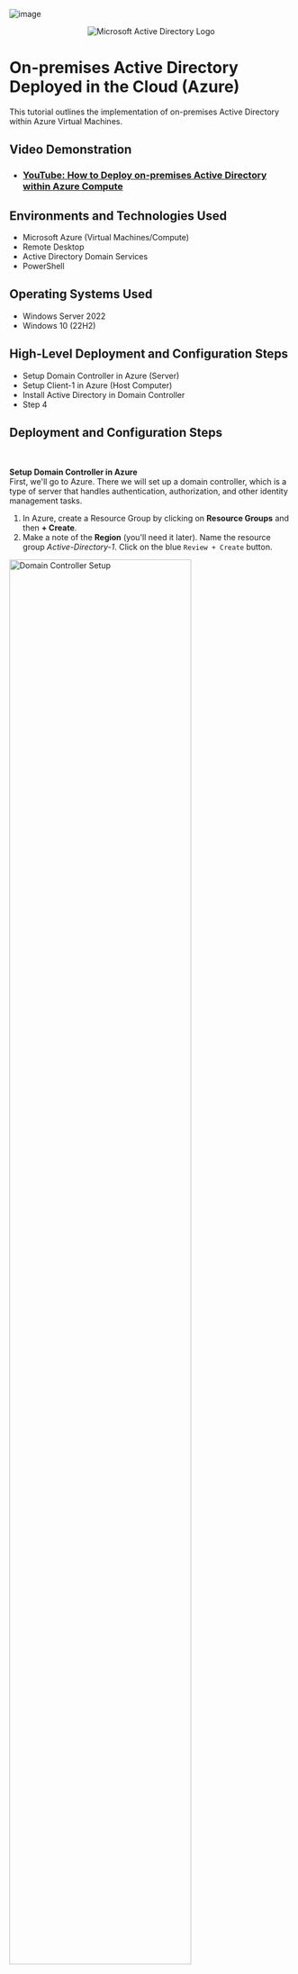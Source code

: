 ![image](https://github.com/user-attachments/assets/5c340900-dc0d-41c6-aa9e-49c0022d09e4)<p align="center">
<img src="https://i.imgur.com/pU5A58S.png" alt="Microsoft Active Directory Logo"/>
</p>

<h1>On-premises Active Directory Deployed in the Cloud (Azure)</h1>
This tutorial outlines the implementation of on-premises Active Directory within Azure Virtual Machines.<br />


<h2>Video Demonstration</h2>

- ### [YouTube: How to Deploy on-premises Active Directory within Azure Compute](https://www.youtube.com)

<h2>Environments and Technologies Used</h2>

- Microsoft Azure (Virtual Machines/Compute)
- Remote Desktop
- Active Directory Domain Services
- PowerShell

<h2>Operating Systems Used </h2>

- Windows Server 2022
- Windows 10 (22H2)

<h2>High-Level Deployment and Configuration Steps</h2>

- Setup Domain Controller in Azure (Server)
- Setup Client-1 in Azure (Host Computer)
- Install Active Directory in Domain Controller
- Step 4

<h2>Deployment and Configuration Steps</h2></br>

<b>Setup Domain Controller in Azure</b></br>
First, we'll go to Azure. There we will set up a domain controller, which is a type of server that handles authentication, authorization, and other identity management tasks.
1. In Azure, create a Resource Group by clicking on <b>Resource Groups</b> and then <b>+ Create</b>.
2. Make a note of the <b>Region</b> (you'll need it later). Name the resource group <em>Active-Directory-1</em>. Click on the blue `Review + Create` button.

<p>
<img src="https://github.com/user-attachments/assets/37b4b6a7-b450-419f-a136-b867bbc70f19" height="80%" width="80%" alt="Domain Controller Setup"/>
</p></br>

<b>Create a Virtual Network</b></br>
Next, we'll need to create a Virtual Network. We'll need this in order to tie the domain controller and the client computer in a network.
1. In Azure, enter "virtual networks" in the search bar and select.
2. Click the <b>+ Create</b> tab. Name the virtual network <em>Active-Directory-VNet</em>.
3. Make sure the resource group is <em>Active-Directory-1</em> and that the selected Region is the same as the Resource Group's.
4. Click on the blue `Review + Create` button and then `Create`.

<p>
<img src="https://github.com/user-attachments/assets/86255197-2661-4b56-8401-9f0bae7e2385" height="80%" width="80%" alt="Virtual Network Setup"/>
</p></br>

<b>Create the Domain Controller VM</b></br>
Now we'll create a virtual machine that will serve as the domain controller.
1. In Azure, navigate to "virtual machines". Click on the <b>+ Create</b> tab and select <b>Azure virtual machine</b>.
2. Make sure the resource group is <em>Active-Directory-1</em>. Name the VM <b>DC-1</b> and make sure the selected Region is the same as the Resource Group's.
3. For <b>Image</b> select <b>Windows Server 2022 Datacenter</b>. For size, select a size that has at least 2 vcpus.
4. Should the username and password be the same as the client-1 machine? Click `Next` until you get to the <b>Networking</b> section.
5. In the <b>Networking</b> section, make sure the <b>Virtual network</b> is <em>Active-Directory-VNet</em>.
6. Click on the blue `Review + Create` button and then `Create`.

<p>
<img src="https://github.com/user-attachments/assets/3e16cc92-a486-47d2-ad01-a11670d8189d" height="80%" width="80%" alt="Domain Controller Creation"/>
</p></br>


<b>Set Domain Controller’s NIC Private IP address to be static</b></br>
In order to avoid disrupting clients' hability to connect to the domain controller, we need a static domain controller IP.
1. In Azure, enter <em>virtual machines</em> in the search bar and click on the <b>DC-1</b> name.
2. On the left-side panel, click on <b>Networking</b> > <b>Network settings</b>
3. Click on the <b>Network interface / IP configuration</b> link at the top
4. In the <b>IP Settings</b> section, click on the <b>Name</b> at the bottom (in this case it's <em>ipconfig1</em>).
5. Select the <b>Static</b> radial button and click `Save`.

<p>
<img src="https://github.com/user-attachments/assets/bc764d2d-8acd-47d9-9f5a-f9317086f656" height="80%" width="80%" alt="Domain Controller NIC"/>
</p></br>


<b>Disable Windows Firewall</b></br>
For testing connectivity, we need to disable Windows Firewall.
1. In the domain controller virtual machine, type <b>wf.msc</b> in the search box and select.
2. Click the link that says <b>Windows Defender Firewall Properties</b>
3. In the `Domain Profile` tab, change the <b>Firewall state</b> to <b>Off</b>
4. In the `Private Profile` tab, change the <b>Firewall state</b> to <b>Off</b>
5. In the `Public Profile` tab, change the <b>Firewall state</b> to <b>Off</b>
6. Click `Apply` and `OK`. Close the <b>Firewall</b> window.

<p>
<img src="https://github.com/user-attachments/assets/69c8f95e-71c7-4899-855e-256e9301befe" height="80%" width="80%" alt="Disable Windows Firewall"/>
</p></br>


<b>Set up <b>Client-1</b> in Azure</b></br>
Now we'll create the Client VM. We'll name it <b>Client-1</b>
1. Back in Azure, create a VM that's in the same <b>Resource Group</b> and <b>Region</b> as the domain controller.
2. We'll use the same <b>Username</b> and <b>Password</b> as the domain controller.
3. For <b>Image</b> select <b>Windows 10 Pro</b>. For size, select a size that has at least 2 vcpus.
4. Click on the blue `Review + Create` button and then `Create`.

<p>
<img src="https://github.com/user-attachments/assets/8ef72746-0415-409c-ad2c-2698cd85c06d" height="80%" width="80%" alt="Set up Client-1"/>
</p></br>

<b>Set Client-1’s DNS settings to DC-1’s Private IP address</b></br>
Now we need to get Client-1 in the same network as DC-1
1. Back in Azure, type <b>Virtual Machines</b> in the search bar and click on DC-1
2. In the window that will open, look for DC-1's Private IP address under <b>Networking</b> and take note of it.
3. In Azure still, go back to the Virtual machines window and click <b>Client-1</b>
4. On the left side, under <b>Networking</b>, click on <b>Network settings</b> 
5. Go to the <b>Network interface / IP configuration</b> link at the top and click it
6. Click on <b>DNS servers</b> on the left side panel
7. Click on <b>Custom</b> and type DC-1's private IP address in the box. In this case it's 10.0.0.4. Click `Save`.

<p>
<img src="https://github.com/user-attachments/assets/711634b9-28e6-4d8e-8b18-c2f20f68a404" height="80%" width="80%" alt="Set up Client-1"/>
</p></br>


<b>Restart Client-1</b></br>
Back in the <b>Virtual Machines</b> window, tick the box next to the <b>Client-1</b> vm and click `Restart` at the top

<p>
<img src="https://github.com/user-attachments/assets/82d92f53-a57e-4bb0-b885-8eddea29c859" height="80%" width="80%" alt="Restart Client-1"/>
</p></br>


<b>Ping the Domain Controller from Client-1</b></br>
Now we need to verify that Client-1 and DC-1 are on the same network
1. Remote into the <b>Client-1</b> vm
2. Open <b>Windows Powershell</b> by typing <em>Powershell</em> in the search bar and select <b>Run as administrator</b>
3. Type `ping 10.0.0.4` and press <b>Enter</b>. You should see four replies from <b>DC-1</b>

<p>
<img src="https://github.com/user-attachments/assets/916cc4c5-c26c-4265-98cb-ce49aaa7236c" height="80%" width="80%" alt="Ping DC-1"/>
</p></br>


<b>View Client-1's Network Configurations</b></br>
To further verify that <b>Client-1</b> is on the same network as <b>DC-1</b>:
1. While still in <b>Windows Powershell</b> type `ipconfig /all` and press <b>Enter</b>
2. Look for <b>DNS Servers</b> at the bottom and you'll see <b>DC-1's</b> Private IP address
3. To exit <b>Powershell</b> you can type <b>exit</b> and press <b>Enter</b> or just close the window


<p>
<img src="https://github.com/user-attachments/assets/8b485c3a-2b91-413a-af04-c6df105633e4" height="80%" width="80%" alt="Set up Client-1"/>
</p></br>


<b>Installing Active Directory</b></br>
Now that we have the <b>Client-1</b> VM connected to the Domain Controller, we will install Active Directory on DC-1
1. Type <em>Server Manager</em> in the search box and select
2. Click on selection number 2, <b>Add roles and features</b>
3. Click `Next` until you get to the <b>Server Roles</b> section
4. On the <b>Server Roles</b> section click on <b>Active Directory Domain Services</b>
5. A window will open. Click the `Add Features` button. The window will close.
6. Click `Next` on the <b>Server Roles</b> section and again until you get to the <b>Confirmation</b> section
7. In the <b>Confirmation</b> section check the box that says <em>Restart the destination server automatically if required</em>
8. Click `Yes` on the pop-up window, and click `Install`. Once finished, click `Close`.


<p>
<img src="https://github.com/user-attachments/assets/d9eee87e-b780-4c1e-a1c6-7bf1cfb224ea" height="80%" width="80%" alt="Installing AD"/>
</p></br>


<b>Promote the DC-1 VM/Server as a Domain Controller</b></br>
Now we'll make <b>DC-1</b> a Domain Controller, which is a server that hosts the Active Directory Domain Services
1. On the <b>Server Manager</b> window you will see a yellow notifications triangle at the top. Click on it and click the link that says <em>Promote this server to a domain controller</em>.
2. On the <b>Active Directory Domain Services Configuration Wizard</b> window click on the <b>Add a new forest</b> radial button
3. In the <b>Root domain name:</b> box type <em>mydomain.com</em> and click `Next`
4. In the <b>Domain Controller Options</b> section enter a password and confirm. Click `Next`.
5. In the <b>DNS Options</b> section UNCHECK the <b>Create DNS delegation</b> box. Click `Next`.
6. In the “DNS Options” section UNCHECK the “Create DNS delegation” box. Click “Next”
7. Click `Next` until you get to the <b>Prerequisites Check</b> section
8. Once done running the prerequisites check, click `Install`
9. When done, the VM will restart automatically, therefore you will have to remote in again

<p>
<img src="https://github.com/user-attachments/assets/e2b888b3-434f-4454-ba82-a216f8698b0e" height="80%" width="80%" alt="Promoting DC-1"/>
</p></br>


<b>Logging into DC-1 as a domain user</b></br>
Now we'll log in to <b>DC-1</b> as a domain user by using <em>mydomain.com\your username</em>
1. Remote in to <b>DC-1</b>
2. For <b>Username</b> type <em>mydomain.com\your username</em> and use the password you used to create the VM

<p>
<img src="https://github.com/user-attachments/assets/a3fd60ef-8822-4208-bf76-f2b21ebe3306" height="80%" width="80%" alt="Domain User Login"/>
</p></br>

<p>
<img src="https://github.com/user-attachments/assets/dd2dff72-6ae0-4032-9629-3b5354a7dcb1" height="80%" width="80%" alt="DC-1 Login"/>
</p></br>

<b>Create Organizational Units within the domain</b></br>
Organizational Units are containers used to organize and manage users, computers, groups, and other objects
1. Type <em>Active Directory Users and Computers</em> in the search box and select
2. On the left side-panel of the window, right-click on <b>mydomain.com</b> and select `New` > `Organizational Unit`
3. Type <b>_EMPLOYEES</b> in the <b>Name</b> box and click `OK`
4. Right-click once more on <b>mydomain.com</b> and select `New` > `Organizational Unit`
5. Type <b>_ADMINS</b> in the <b>Name</b> box and click `OK`
6. Right-click on <b>mydomain.com</b> and click `Refresh` in order to organize the folders

<p>
<img src="https://github.com/user-attachments/assets/f1f31fee-e979-4d95-9443-0fc966ad261e" height="80%" width="80%" alt="Organizational Units"/>
</p></br>


<b>Create a Domain Admin user within the domain</b></br>
The Domain Administrator in Active Directory has the highest level of access and control over the network domain. 
Let's create a new employee/administrator named <b>Jane Doe</b>.
1. Right-click on the <b>_ADMINS</b> folder and select `New` > `User`
2. Under <b>First name</b> type <em>Jane</em>, <b>Last name</b> will be <em>Doe</em>. <b>User logon name</b> will be <em>jane_admin</em>. Click `Next`.
3. For simplicity's sake, use the same password used when creating the VM.
4. UNCHECK the box that says <b>User must change password at next logon</b> and CHECK the box that says <b>Password never expires</b>
5. Click `Next` and `Finish`

<p>
<img src="https://github.com/user-attachments/assets/010663b9-761a-4ee2-b125-2e315c2fcb87" height="80%" width="80%" alt="Domain Admin"/>
</p></br>


<b>Add jane_admin to the Domain Admins Security Group</b></br>
Now that Jane Doe is in the <b>_ADMINS</b> organizational unit, we need to add her to the <b>Domain Admins</b> Security Group.
1. Back in the <b>Active Directory Users and Computers</b> window, click on the <b>_ADMINS</b> folder
2. Inside the right side-panel, right-click the username <b>Jane Doe</b> and select `Properties`
3. Click on the `Member Of` tab and click `Add`
4. Type <em>Domain Admins</em> in the <b>Enter the object names to select (examples)</b> box.
5. Click `Check Names` and click `OK`
6. In the <b>Jane Doe Properties</b> window, click `Apply` and then `OK`

<p>
<img src="https://github.com/user-attachments/assets/20e55d6c-4844-4224-8574-6f9ffb44b1b8" height="80%" width="80%" alt="Domain Admin SG"/>
</p></br>


<b>Log out of DC-1 and log back in as mydomain.com\jane_admin</b></br>
Use <b>jane_admin</b> as your admin account from now on

<p>
<img src="https://github.com/user-attachments/assets/6a022d87-7277-40d1-a061-c76a4e702e4e" height="80%" width="80%" alt="Logging in as Admin"/>
</p></br>













